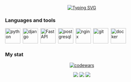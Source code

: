 <div id="header" align="center">
  <a href="https://git.io/typing-svg">
    <img src="https://readme-typing-svg.herokuapp.com?font=Castoro+Titling&weight=654&height=55&size=30&duration=3500&pause=1000&color=B710C7&repeat=true&random=true&&lines=Hi+there%2C+I'm+Ivan+😼" alt="Typing SVG" />
  </a>
</div>

<h3>Languages and tools</h3>

<img src="https://cdn.worldvectorlogo.com/logos/python-5.svg" title="python" width="50" height="50"/>&nbsp;
<img src="https://cdn.worldvectorlogo.com/logos/django.svg" title="django" width="50" height="50"/>&nbsp;
<img src="https://cdn.jsdelivr.net/gh/devicons/devicon/icons/fastapi/fastapi-plain.svg" title="FastAPI" width="50" height="50"/>&nbsp;
<img src="https://cdn.worldvectorlogo.com/logos/postgresql.svg" title="postgresql" width="50" height="50"/>&nbsp;
<img src="https://cdn.jsdelivr.net/gh/devicons/devicon/icons/nginx/nginx-original.svg" title="nginx" width="50" height="50"/>&nbsp;
<img src="https://cdn.jsdelivr.net/gh/devicons/devicon/icons/git/git-plain.svg" title="git" width="50" height="50"/>&nbsp;
<img src="https://cdn.jsdelivr.net/gh/devicons/devicon/icons/docker/docker-original-wordmark.svg" title="docker" width="50" height="50"/>&nbsp;

<h3>My stat</h3>

<div id="stat" align="center">

  [![codewars](https://www.codewars.com/users/clownvkkaschenko/badges/large)](https://www.codewars.com/users/clownvkkaschenko)

  <img src="http://github-profile-summary-cards.vercel.app/api/cards/profile-details?username=clownvkkaschenko&theme=jolly"/>
  <img src="http://github-profile-summary-cards.vercel.app/api/cards/productive-time?username=clownvkkaschenko&theme=jolly&utcOffset=8"/>
  <img src="http://github-profile-summary-cards.vercel.app/api/cards/stats?username=clownvkkaschenko&theme=jolly"/>
</div>
